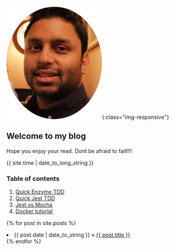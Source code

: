 ![image-title-here](img/logo.png){:class="img-responsive"}
## Welcome to my blog

Hope you enjoy your read.
Dont be afraid to faill!!!

{{ site.time | date_to_long_string }}

### Table of contents

1. [Quick Enzyme TDD](blogs/enzymeTDD.md)
2. [Quick Jest TDD]()
3. [Jest vs Mocha]()
4. [Docker tutorial]()

  {% for post in site.posts %}
    <li><span>{{ post.date | date_to_string }}</span> &raquo; <a href="{{ BASE_PATH }}{{ post.url }}">{{ post.title }}</a></li>
  {% endfor %}

